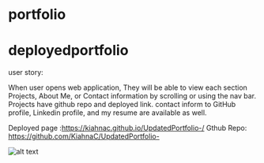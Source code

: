 # portfolio
# deployedportfolio

user story:

When user opens web application, They will be able to view each section Projects, About Me, or Contact information by scrolling or using the nav bar. Projects have github repo and deployed link. contact inform to GitHub profile, Linkedin profile, and my resume are available as well.

 Deployed page :https://kiahnac.github.io/UpdatedPortfolio-/
Gthub Repo: https://github.com/KiahnaC/UpdatedPortfolio-



![alt text](https://kiahnac.github.io/UpdatedPortfolio-/deployedportfolio.png?raw=true)
